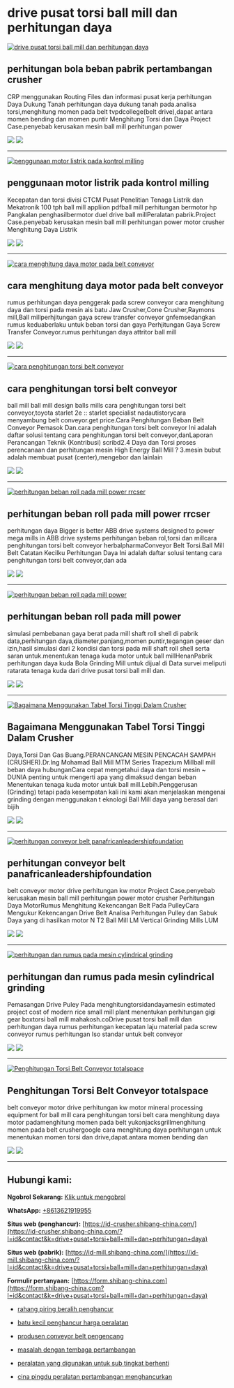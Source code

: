 # drive pusat torsi ball mill dan perhitungan daya

<a href="https://swt.shibang-china.com/?l=id&img&k=drive+pusat+torsi+ball+mill+dan+perhitungan+daya" target="_blank">![drive pusat torsi ball mill dan perhitungan daya](http://static.shibang-china.com/all-800x300/440.jpg)</a>

## perhitungan bola beban pabrik pertambangan crusher
CRP menggunakan Routing Files dan informasi pusat kerja perhitungan Daya Dukung Tanah perhitungan daya dukung tanah pada.analisa torsi,menghitung momen pada belt tvpdcollege(belt drive),dapat antara momen bending dan momen puntir Menghitung Torsi dan Daya Project Case.penyebab kerusakan mesin ball mill perhitungan power


<a href="https://whatsapp.shibangsoft.com/WhatsApp.php" target="_blank" title="WhatsApp">![](http://static.shibang-china.com/icon/whatsapp.png)</a> <a href="https://swt.shibang-china.com/?l=id&icon&k=drive+pusat+torsi+ball+mill+dan+perhitungan+daya" target="_blank">![](http://static.shibang-china.com/icon/chat-id.png)</a>

---

<a href="https://swt.shibang-china.com/?l=id&img&k=drive+pusat+torsi+ball+mill+dan+perhitungan+daya" target="_blank">![penggunaan motor listrik pada kontrol milling](http://static.shibang-china.com/all-800x300/709.jpg)</a>

## penggunaan motor listrik pada kontrol milling
Kecepatan dan torsi divisi CTCM Pusat Penelitian Tenaga Listrik dan Mekatronik 100 tph ball mill appliion pdfball mill perhitungan bermotor hp Pangkalan penghasilbermotor duel drive ball millPeralatan pabrik.Project Case.penyebab kerusakan mesin ball mill perhitungan power motor crusher Menghitung Daya Listrik


<a href="https://whatsapp.shibangsoft.com/WhatsApp.php" target="_blank" title="WhatsApp">![](http://static.shibang-china.com/icon/whatsapp.png)</a> <a href="https://swt.shibang-china.com/?l=id&icon&k=drive+pusat+torsi+ball+mill+dan+perhitungan+daya" target="_blank">![](http://static.shibang-china.com/icon/chat-id.png)</a>

---

<a href="https://swt.shibang-china.com/?l=id&img&k=drive+pusat+torsi+ball+mill+dan+perhitungan+daya" target="_blank">![cara menghitung daya motor pada belt conveyor](http://static.shibang-china.com/all-800x300/899.jpg)</a>

## cara menghitung daya motor pada belt conveyor
rumus perhitungan daya penggerak pada screw conveyor cara menghitung daya dan torsi pada mesin ais batu Jaw Crusher,Cone Crusher,Raymons mill,Ball millperhjitungan gaya screw transfer conveyor gnfemsedangkan rumus keduaberlaku untuk beban torsi dan gaya Perhjitungan Gaya Screw Transfer Conveyor.rumus perhitungan daya attritor ball mill


<a href="https://whatsapp.shibangsoft.com/WhatsApp.php" target="_blank" title="WhatsApp">![](http://static.shibang-china.com/icon/whatsapp.png)</a> <a href="https://swt.shibang-china.com/?l=id&icon&k=drive+pusat+torsi+ball+mill+dan+perhitungan+daya" target="_blank">![](http://static.shibang-china.com/icon/chat-id.png)</a>

---

<a href="https://swt.shibang-china.com/?l=id&img&k=drive+pusat+torsi+ball+mill+dan+perhitungan+daya" target="_blank">![cara penghitungan torsi belt conveyor](http://static.shibang-china.com/all-800x300/77.jpg)</a>

## cara penghitungan torsi belt conveyor
ball mill ball mill design balls mills cara penghitungan torsi belt conveyor,toyota starlet 2e :: starlet specialist nadautistorycara menyambung belt conveyor.get price.Cara Penghitungan Beban Belt Conveyor Pemasok Dan.cara penghitungan torsi belt conveyor Ini adalah daftar solusi tentang cara penghitungan torsi belt conveyor,danLaporan Perancangan Teknik (Kontribusi) scribd2.4 Daya dan Torsi proses perencanaan dan perhitungan mesin High Energy Ball Mill ? 3.mesin bubut adalah membuat pusat (center),mengebor dan lainlain


<a href="https://whatsapp.shibangsoft.com/WhatsApp.php" target="_blank" title="WhatsApp">![](http://static.shibang-china.com/icon/whatsapp.png)</a> <a href="https://swt.shibang-china.com/?l=id&icon&k=drive+pusat+torsi+ball+mill+dan+perhitungan+daya" target="_blank">![](http://static.shibang-china.com/icon/chat-id.png)</a>

---

<a href="https://swt.shibang-china.com/?l=id&img&k=drive+pusat+torsi+ball+mill+dan+perhitungan+daya" target="_blank">![perhitungan beban roll pada mill power rrcser](http://static.shibang-china.com/all-800x300/1162.jpg)</a>

## perhitungan beban roll pada mill power rrcser
perhitungan daya Bigger is better ABB drive systems designed to power mega mills in ABB drive systems perhitungan beban rol,torsi dan millcara penghitungan torsi belt conveyor herbalpharmaConveyor Belt Torsi.Ball Mill Belt Catatan Kecilku Perhitungan Daya Ini adalah daftar solusi tentang cara penghitungan torsi belt conveyor,dan ada


<a href="https://whatsapp.shibangsoft.com/WhatsApp.php" target="_blank" title="WhatsApp">![](http://static.shibang-china.com/icon/whatsapp.png)</a> <a href="https://swt.shibang-china.com/?l=id&icon&k=drive+pusat+torsi+ball+mill+dan+perhitungan+daya" target="_blank">![](http://static.shibang-china.com/icon/chat-id.png)</a>

---

<a href="https://swt.shibang-china.com/?l=id&img&k=drive+pusat+torsi+ball+mill+dan+perhitungan+daya" target="_blank">![perhitungan beban roll pada mill power](http://static.shibang-china.com/all-800x300/1186.jpg)</a>

## perhitungan beban roll pada mill power
simulasi pembebanan gaya berat pada mill shaft roll shell di pabrik data,perhitungan daya,diameter,panjang,momen puntir,tegangan geser dan izin,hasil simulasi dari 2 kondisi dan torsi pada mill shaft roll shell serta saran untuk.menentukan tenaga kuda motor untuk ball millHenanPabrik perhitungan daya kuda Bola Grinding Mill untuk dijual di Data survei meliputi ratarata tenaga kuda dari drive pusat torsi ball mill dan.


<a href="https://whatsapp.shibangsoft.com/WhatsApp.php" target="_blank" title="WhatsApp">![](http://static.shibang-china.com/icon/whatsapp.png)</a> <a href="https://swt.shibang-china.com/?l=id&icon&k=drive+pusat+torsi+ball+mill+dan+perhitungan+daya" target="_blank">![](http://static.shibang-china.com/icon/chat-id.png)</a>

---

<a href="https://swt.shibang-china.com/?l=id&img&k=drive+pusat+torsi+ball+mill+dan+perhitungan+daya" target="_blank">![Bagaimana Menggunakan Tabel Torsi Tinggi Dalam Crusher](http://static.shibang-china.com/all-800x300/69.jpg)</a>

## Bagaimana Menggunakan Tabel Torsi Tinggi Dalam Crusher
Daya,Torsi Dan Gas Buang.PERANCANGAN MESIN PENCACAH SAMPAH (CRUSHER).Dr.Ing Mohamad Ball Mill MTM Series Trapezium Millball mill beban daya hubunganCara cepat mengetahui daya dan torsi mesin ~ DUNIA penting untuk mengerti apa yang dimaksud dengan beban Menentukan tenaga kuda motor untuk ball mill.Lebih.Penggerusan (Grinding) tetapi pada kesempatan kali ini kami akan menjelaskan mengenai grinding dengan menggunakan t eknologi Ball Mill daya yang berasal dari bijih


<a href="https://whatsapp.shibangsoft.com/WhatsApp.php" target="_blank" title="WhatsApp">![](http://static.shibang-china.com/icon/whatsapp.png)</a> <a href="https://swt.shibang-china.com/?l=id&icon&k=drive+pusat+torsi+ball+mill+dan+perhitungan+daya" target="_blank">![](http://static.shibang-china.com/icon/chat-id.png)</a>

---

<a href="https://swt.shibang-china.com/?l=id&img&k=drive+pusat+torsi+ball+mill+dan+perhitungan+daya" target="_blank">![perhitungan conveyor belt panafricanleadershipfoundation](http://static.shibang-china.com/all-800x300/540.jpg)</a>

## perhitungan conveyor belt panafricanleadershipfoundation
belt conveyor motor drive perhitungan kw motor Project Case.penyebab kerusakan mesin ball mill perhitungan power motor crusher Perhitungan Daya MotorRumus Menghitung Kekencangan Belt Pada PulleyCara Mengukur Kekencangan Drive Belt Analisa Perhitungan Pulley dan Sabuk Daya yang di hasilkan motor N T2 Ball Mill LM Vertical Grinding Mills LUM


<a href="https://whatsapp.shibangsoft.com/WhatsApp.php" target="_blank" title="WhatsApp">![](http://static.shibang-china.com/icon/whatsapp.png)</a> <a href="https://swt.shibang-china.com/?l=id&icon&k=drive+pusat+torsi+ball+mill+dan+perhitungan+daya" target="_blank">![](http://static.shibang-china.com/icon/chat-id.png)</a>

---

<a href="https://swt.shibang-china.com/?l=id&img&k=drive+pusat+torsi+ball+mill+dan+perhitungan+daya" target="_blank">![perhitungan dan rumus pada mesin cylindrical grinding](http://static.shibang-china.com/all-800x300/114.jpg)</a>

## perhitungan dan rumus pada mesin cylindrical grinding
Pemasangan Drive Puley Pada menghitungtorsidandayamesin estimated project cost of modern rice small mill plant menentukan perhitungan gigi gear boxtorsi ball mill mahakosh.coDrive pusat torsi ball mill dan perhitungan daya rumus perhitungan kecepatan laju material pada screw conveyor rumus perhitungan Iso standar untuk belt conveyor


<a href="https://whatsapp.shibangsoft.com/WhatsApp.php" target="_blank" title="WhatsApp">![](http://static.shibang-china.com/icon/whatsapp.png)</a> <a href="https://swt.shibang-china.com/?l=id&icon&k=drive+pusat+torsi+ball+mill+dan+perhitungan+daya" target="_blank">![](http://static.shibang-china.com/icon/chat-id.png)</a>

---

<a href="https://swt.shibang-china.com/?l=id&img&k=drive+pusat+torsi+ball+mill+dan+perhitungan+daya" target="_blank">![Penghitungan Torsi Belt Conveyor totalspace](http://static.shibang-china.com/all-800x300/607.jpg)</a>

## Penghitungan Torsi Belt Conveyor totalspace
belt conveyor motor drive perhitungan kw motor mineral processing equipment for ball mill cara penghitungan torsi belt cara menghitung daya motor padamenghitung momen pada belt yukonjacksgrillmenghitung momen pada belt crushergoogle cara menghitung daya perhitungan untuk menentukan momen torsi dan drive,dapat.antara momen bending dan


<a href="https://whatsapp.shibangsoft.com/WhatsApp.php" target="_blank" title="WhatsApp">![](http://static.shibang-china.com/icon/whatsapp.png)</a> <a href="https://swt.shibang-china.com/?l=id&icon&k=drive+pusat+torsi+ball+mill+dan+perhitungan+daya" target="_blank">![](http://static.shibang-china.com/icon/chat-id.png)</a>

---
## Hubungi kami:

**Ngobrol Sekarang:** [Klik untuk mengobrol](https://swt.shibang-china.com?l=id&contact&k=drive+pusat+torsi+ball+mill+dan+perhitungan+daya)

**WhatsApp:**  [+8613621919955](https://whatsapp.shibangsoft.com/WhatsApp.php)

**Situs web (penghancur):** [https://id-crusher.shibang-china.com/](https://id-crusher.shibang-china.com/?l=id&contact&k=drive+pusat+torsi+ball+mill+dan+perhitungan+daya)

**Situs web (pabrik):** [https://id-mill.shibang-china.com/](https://id-mill.shibang-china.com/?l=id&contact&k=drive+pusat+torsi+ball+mill+dan+perhitungan+daya)

**Formulir pertanyaan:** [https://form.shibang-china.com](https://form.shibang-china.com?l=id&contact&k=drive+pusat+torsi+ball+mill+dan+perhitungan+daya)

* [rahang piring beralih penghancur](../40/rahang%20piring%20beralih%20penghancur.md)

* [batu kecil penghancur harga peralatan](../31/batu%20kecil%20penghancur%20harga%20peralatan.md)

* [produsen conveyor belt pengencang](../39/produsen%20conveyor%20belt%20pengencang.md)

* [masalah dengan tembaga pertambangan](../31/masalah%20dengan%20tembaga%20pertambangan.md)

* [peralatan yang digunakan untuk sub tingkat berhenti](../31/peralatan%20yang%20digunakan%20untuk%20sub%20tingkat%20berhenti.md)

* [cina pingdu peralatan pertambangan menghancurkan](../39/cina%20pingdu%20peralatan%20pertambangan%20menghancurkan.md)